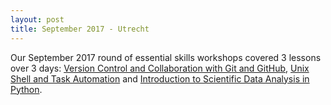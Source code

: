 ```yaml
---
layout: post
title: September 2017 - Utrecht
---
```

Our September 2017  round of essential skills workshops covered 3 lessons over 3 days:
[Version Control and Collaboration with Git and GitHub](https://escience-academy.github.io/2017-09-06-git-github/),
[Unix Shell and Task Automation](https://escience-academy.github.io/2017-09-07-shell-automation/) and
[Introduction to Scientific Data Analysis in Python](https://escience-academy.github.io/2017-09-08-python-intro/).
